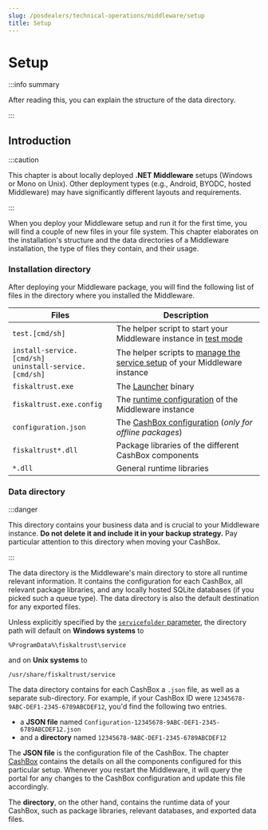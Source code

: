 ```yaml
---
slug: /posdealers/technical-operations/middleware/setup
title: Setup
---
```

# Setup

:::info summary

After reading this, you can explain the structure of the data directory.

:::

## Introduction

:::caution

This chapter is about locally deployed **.NET Middleware** setups (Windows or Mono on Unix). Other deployment types (e.g., Android, BYODC, hosted Middleware) may have significantly different layouts and requirements.

:::

When you deploy your Middleware setup and run it for the first time, you will find a couple of new files in your file system. This chapter elaborates on the installation's structure and the data directories of a Middleware installation, the type of files they contain, and their usage.



### Installation directory

After deploying your Middleware package, you will find the following list of files in the directory where you installed the Middleware.

| Files                                                        | Description                                                  |
| ------------------------------------------------------------ | ------------------------------------------------------------ |
| `test.[cmd/sh]`                                              | The helper script to start your Middleware instance in [test mode](launchers/desktop.md#in-test-mode) |
| `install-service.[cmd/sh]`<br />`uninstall-service.[cmd/sh]` | The helper scripts to [manage the service setup](launchers/desktop.md#installing-and-uninstalling-as-a-service) of your Middleware instance |
| `fiskaltrust.exe`                                            | The [Launcher](launchers/desktop.md) binary                           |
| `fiskaltrust.exe.config`                                     | The [runtime configuration](configuration.md) of the Middleware instance |
| `configuration.json`                                         | The [CashBox configuration](cashbox.md#configuration-sample) (*only for offline packages*) |
| `fiskaltrust*.dll`                                           | Package libraries of the different CashBox components        |
| `*.dll`                                                      | General runtime libraries                                    |



### Data directory

:::danger

This directory contains your business data and is crucial to your Middleware instance. **Do not delete it and include it in your backup strategy.** Pay particular attention to this directory when moving your CashBox.

:::

The data directory is the Middleware's main directory to store all runtime relevant information. It contains the configuration for each CashBox, all relevant package libraries, and any locally hosted SQLite databases (if you picked such a queue type). The data directory is also the default destination for any exported files.

Unless explicitly specified by the [`servicefolder` parameter](configuration.md#parameters), the directory path will default on **Windows systems** to

```
%ProgramData%\fiskaltrust\service
```
and on **Unix systems** to
```
/usr/share/fiskaltrust/service
```

The data directory contains for each CashBox a `.json` file, as well as a separate sub-directory. For example, if your CashBox ID were `12345678-9ABC-DEF1-2345-6789ABCDEF12`, you'd find the following two entries.

* a **JSON file** named `Configuration-12345678-9ABC-DEF1-2345-6789ABCDEF12.json`
* and a **directory** named `12345678-9ABC-DEF1-2345-6789ABCDEF12`

The **JSON file** is the configuration file of the CashBox. The chapter [CashBox](cashbox.md#running-a-cashbox-the-middleware) contains the details on all the components configured for this particular setup. Whenever you restart the Middleware, it will query the portal for any changes to the CashBox configuration and update this file accordingly.

The **directory**, on the other hand, contains the runtime data of your CashBox, such as package libraries, relevant databases, and exported data files.
